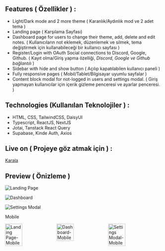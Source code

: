 ## Features ( Özellikler ) : 
- Light/Dark mode and 2 more theme ( Karanlık/Aydınlık mod ve 2 adet tema )
- Landing page ( Karşılama Sayfası)
- Dashboard page for users to change their theme, add, delete and edit notes. ( Kullanıcıların not eklemek, düzenlemek ve silmek, tema değiştirmek için kullanabileceği bir kullanıcı sayfası )
- Register/Login with OAuth Social connections to Discord, Google, Github. ( Kayıt olma/Giriş yapma özelliği, *Discord, Google ve Github bağlantılı* )
- Sidebar with hide and show button ( Açılıp kapatılabilen kullanıcı paneli )
- Fully responsive pages ( Mobil/Tablet/Bilgisayar uyumlu sayfalar )
- Content block modal for not-logged in users and settings modal. ( Giriş yapmayan kullanıcılar için içerik gizleme penceresi ve ayarlar penceresi. )

## Technologies (Kullanılan Teknolojiler ) : 
- HTML, CSS, TailwindCSS, DaisyUI 
- Typescript, ReactJS, NextJS
- Jotai, Tanstack React Query
- Supabase, Kinde Auth, Axios


## Live on ( Projeye göz atmak için ) : 
[Karala](https://karala-note-taking-app.vercel.app/)

## Preview ( Önizleme )

![Landing Page](https://i.hizliresim.com/fqy5r4h.jpg)

![Dashboard](https://i.hizliresim.com/83fp0s7.jpg)

![Settings Modal](https://i.hizliresim.com/pqcxvyd.jpg)

Mobile
<div style="display:flex;">
<img src="https://i.hizliresim.com/fcrnswa.jpg" alt="Landing Page-Mobile" style="width:33%;">
<img src="https://i.hizliresim.com/mnbwwkc.jpg" alt="Dashboard-Mobile" style="width:33%;">
<img src="https://i.hizliresim.com/sn2skwe.jpg" alt="Settings Modal-Mobile" style="width:33%;">
</div>

